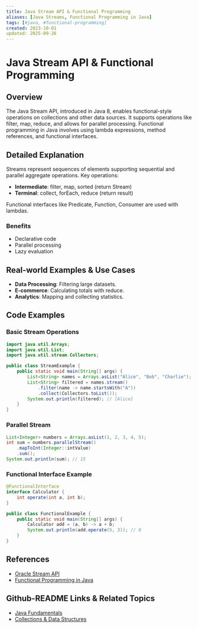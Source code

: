 ```yaml
---
title: Java Stream API & Functional Programming
aliases: [Java Streams, Functional Programming in Java]
tags: [#java, #functional-programming]
created: 2023-10-01
updated: 2025-09-26
---
```


# Java Stream API & Functional Programming

## Overview

The Java Stream API, introduced in Java 8, enables functional-style operations on collections and other data sources. It supports operations like filter, map, reduce, and allows for parallel processing. Functional programming in Java involves using lambda expressions, method references, and functional interfaces.

## Detailed Explanation

Streams represent sequences of elements supporting sequential and parallel aggregate operations. Key operations:

- **Intermediate**: filter, map, sorted (return Stream)
- **Terminal**: collect, forEach, reduce (return result)

Functional interfaces like Predicate, Function, Consumer are used with lambdas.

### Benefits

- Declarative code
- Parallel processing
- Lazy evaluation

## Real-world Examples & Use Cases

- **Data Processing**: Filtering large datasets.
- **E-commerce**: Calculating totals with reduce.
- **Analytics**: Mapping and collecting statistics.

## Code Examples

### Basic Stream Operations

```java
import java.util.Arrays;
import java.util.List;
import java.util.stream.Collectors;

public class StreamExample {
    public static void main(String[] args) {
        List<String> names = Arrays.asList("Alice", "Bob", "Charlie");
        List<String> filtered = names.stream()
            .filter(name -> name.startsWith("A"))
            .collect(Collectors.toList());
        System.out.println(filtered); // [Alice]
    }
}
```

### Parallel Stream

```java
List<Integer> numbers = Arrays.asList(1, 2, 3, 4, 5);
int sum = numbers.parallelStream()
    .mapToInt(Integer::intValue)
    .sum();
System.out.println(sum); // 15
```

### Functional Interface Example

```java
@FunctionalInterface
interface Calculator {
    int operate(int a, int b);
}

public class FunctionalExample {
    public static void main(String[] args) {
        Calculator add = (a, b) -> a + b;
        System.out.println(add.operate(5, 3)); // 8
    }
}
```

## References

- [Oracle Stream API](https://docs.oracle.com/javase/8/docs/api/java/util/stream/package-summary.html)
- [Functional Programming in Java](https://www.baeldung.com/java-functional-programming)

## Github-README Links & Related Topics

- [Java Fundamentals](java-fundamentals/)
- [Collections & Data Structures](collections-and-data-structures/)